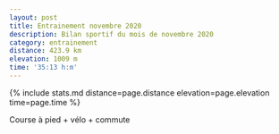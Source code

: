 ```yaml
---
layout: post
title: Entrainement novembre 2020
description: Bilan sportif du mois de novembre 2020
category: entrainement
distance: 423.9 km
elevation: 1009 m
time: '35:13 h:m'
---
```


{%
  include stats.md
  distance=page.distance
  elevation=page.elevation
  time=page.time
%}

Course à pied + vélo + commute

<!-- vim: setlocal spell spelllang=fr -->
